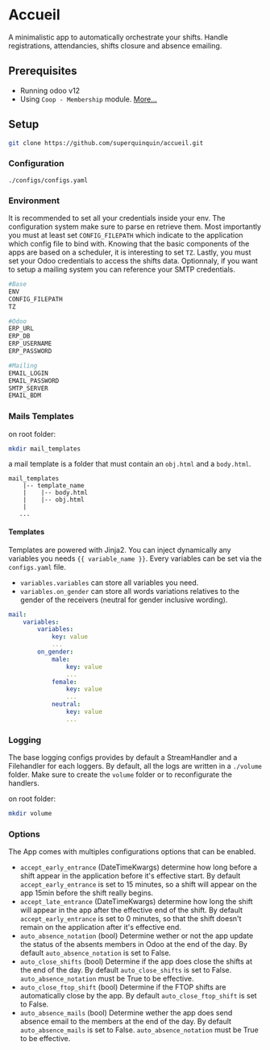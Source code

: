 # Accueil
A minimalistic app to automatically orchestrate your shifts. Handle registrations, attendancies, shifts closure and absence emailing.

## Prerequisites
* Running odoo v12
* Using `Coop - Membership` module. [More...](https://trobz.com/blog/case-studies-3/post/la-louve-co-op-retail-grows-with-odoo-4)

## Setup
```bash
git clone https://github.com/superquinquin/accueil.git
```

### Configuration
`./configs/configs.yaml`


### Environment
It is recommended to set all your credentials inside your env. The configuration system make sure to parse en retrieve them.
Most importantly you must at least set `CONFIG_FILEPATH` which indicate to the application which config file to bind with. Knowing that the basic components of the apps are based on a scheduler, it is interesting to set `TZ`. Lastly, you must set your Odoo credentials to access the shifts data. Optionnaly, if you want to setup a mailing system you can reference your SMTP credentials.

```bash
#Base
ENV
CONFIG_FILEPATH
TZ

#Odoo
ERP_URL
ERP_DB
ERP_USERNAME
ERP_PASSWORD

#Mailing
EMAIL_LOGIN
EMAIL_PASSWORD
SMTP_SERVER
EMAIL_BDM
```

### Mails Templates
on root folder:
```bash
mkdir mail_templates
```
a mail template is a folder that must contain an `obj.html` and a `body.html`. 
```
mail_templates
    |-- template_name
    |    |-- body.html 
    |    |-- obj.html
    |
   ...
```

#### Templates
Templates are powered with Jinja2. You can inject dynamically any variables you needs `{{ variable_name }}`.
Every variables can be set via the `configs.yaml` file.
* `variables.variables` can store all variables you need.
* `variables.on_gender` can store all words variations relatives to the gender of the receivers (neutral for gender inclusive wording).

```yaml
mail:
    variables:
        variables:
            key: value
            ...
        on_gender:
            male:
                key: value
                ...
            female:
                key: value
                ...            
            neutral:
                key: value
                ...
```

### Logging
The base logging configs provides by default a StreamHandler and a Filehandler for each loggers. By default, all the logs are written in a `./volume` folder. Make sure to create the `volume` folder or to reconfigurate the handlers.

on root folder:
```bash
mkdir volume
```

### Options
The App comes with multiples configurations options that can be enabled.
* `accept_early_entrance` (DateTimeKwargs) determine how long before a shift appear in the application before it's effective start.
By default `accept_early_entrance` is set to 15 minutes, so a shift will appear on the app 15min before the shift really begins.
* `accept_late_entrance` (DateTimeKwargs) determine how long the shift will appear in the app after the effective end of the shift.
By default `accept_early_entrance` is set to 0 minutes, so that the shift doesn't remain on the application after it's effective end.
* `auto_absence_notation` (bool) Determine wether or not the app update the status of the absents members in Odoo at the end of the day.
By default `auto_absence_notation` is set to False.
* `auto_close_shifts` (bool) Determine if the app does close the shifts at the end of the day.
By default `auto_close_shifts` is set to False. `auto_absence_notation` must be True to be effective.
* `auto_close_ftop_shift` (bool) Determine if the FTOP shifts are automatically close by the app.
By default `auto_close_ftop_shift` is set to False. 
* `auto_absence_mails` (bool) Determine wether the app does send absence email to the members at the end of the day.
By default `auto_absence_mails` is set to False. `auto_absence_notation` must be True to be effective.